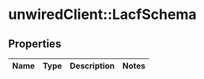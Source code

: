 # unwiredClient::LacfSchema

## Properties
Name | Type | Description | Notes
------------ | ------------- | ------------- | -------------


